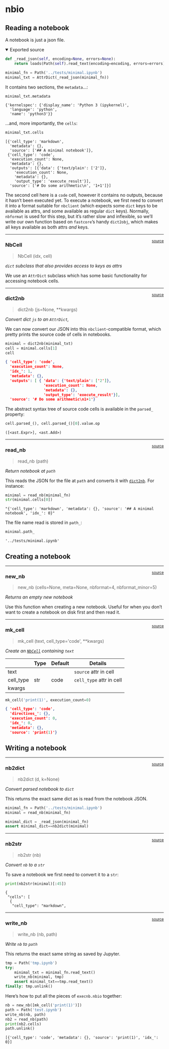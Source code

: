 # nbio


<!-- WARNING: THIS FILE WAS AUTOGENERATED! DO NOT EDIT! -->

## Reading a notebook

A notebook is just a json file.

<details open class="code-fold">
<summary>Exported source</summary>

``` python
def _read_json(self, encoding=None, errors=None):
    return loads(Path(self).read_text(encoding=encoding, errors=errors))
```

</details>

``` python
minimal_fn = Path('../tests/minimal.ipynb')
minimal_txt = AttrDict(_read_json(minimal_fn))
```

It contains two sections, the `metadata`…:

``` python
minimal_txt.metadata
```

    {'kernelspec': {'display_name': 'Python 3 (ipykernel)',
      'language': 'python',
      'name': 'python3'}}

…and, more importantly, the `cells`:

``` python
minimal_txt.cells
```

    [{'cell_type': 'markdown',
      'metadata': {},
      'source': ['## A minimal notebook']},
     {'cell_type': 'code',
      'execution_count': None,
      'metadata': {},
      'outputs': [{'data': {'text/plain': ['2']},
        'execution_count': None,
        'metadata': {},
        'output_type': 'execute_result'}],
      'source': ['# Do some arithmetic\n', '1+1']}]

The second cell here is a `code` cell, however it contains no outputs,
because it hasn’t been executed yet. To execute a notebook, we first
need to convert it into a format suitable for `nbclient` (which expects
some `dict` keys to be available as attrs, and some available as regular
`dict` keys). Normally, `nbformat` is used for this step, but it’s
rather slow and inflexible, so we’ll write our own function based on
`fastcore`’s handy `dict2obj`, which makes all keys available as both
attrs *and* keys.

------------------------------------------------------------------------

<a
href="https://github.com/fastai/execnb/blob/master/execnb/nbio.py#L21"
target="_blank" style="float:right; font-size:smaller">source</a>

### NbCell

>  NbCell (idx, cell)

*`dict` subclass that also provides access to keys as attrs*

We use an `AttrDict` subclass which has some basic functionality for
accessing notebook cells.

------------------------------------------------------------------------

<a
href="https://github.com/fastai/execnb/blob/master/execnb/nbio.py#L50"
target="_blank" style="float:right; font-size:smaller">source</a>

### dict2nb

>  dict2nb (js=None, **kwargs)

*Convert dict `js` to an `AttrDict`,*

We can now convert our JSON into this `nbclient`-compatible format,
which pretty prints the source code of cells in notebooks.

``` python
minimal = dict2nb(minimal_txt)
cell = minimal.cells[1]
cell
```

``` json
{ 'cell_type': 'code',
  'execution_count': None,
  'idx_': 1,
  'metadata': {},
  'outputs': [ { 'data': {'text/plain': ['2']},
                 'execution_count': None,
                 'metadata': {},
                 'output_type': 'execute_result'}],
  'source': '# Do some arithmetic\n1+1'}
```

The abstract syntax tree of source code cells is available in the
`parsed_` property:

``` python
cell.parsed_(), cell.parsed_()[0].value.op
```

    ([<ast.Expr>], <ast.Add>)

------------------------------------------------------------------------

<a
href="https://github.com/fastai/execnb/blob/master/execnb/nbio.py#L57"
target="_blank" style="float:right; font-size:smaller">source</a>

### read_nb

>  read_nb (path)

*Return notebook at `path`*

This reads the JSON for the file at `path` and converts it with
[`dict2nb`](https://fastai.github.io/execnb/nbio.html#dict2nb). For
instance:

``` python
minimal = read_nb(minimal_fn)
str(minimal.cells[0])
```

    "{'cell_type': 'markdown', 'metadata': {}, 'source': '## A minimal notebook', 'idx_': 0}"

The file name read is stored in `path_`:

``` python
minimal.path_
```

    '../tests/minimal.ipynb'

## Creating a notebook

------------------------------------------------------------------------

<a
href="https://github.com/fastai/execnb/blob/master/execnb/nbio.py#L64"
target="_blank" style="float:right; font-size:smaller">source</a>

### new_nb

>  new_nb (cells=None, meta=None, nbformat=4, nbformat_minor=5)

*Returns an empty new notebook*

Use this function when creating a new notebook. Useful for when you
don’t want to create a notebook on disk first and then read it.

------------------------------------------------------------------------

<a
href="https://github.com/fastai/execnb/blob/master/execnb/nbio.py#L69"
target="_blank" style="float:right; font-size:smaller">source</a>

### mk_cell

>  mk_cell (text, cell_type='code', **kwargs)

*Create an [`NbCell`](https://fastai.github.io/execnb/nbio.html#nbcell)
containing `text`*

<table>
<thead>
<tr>
<th></th>
<th><strong>Type</strong></th>
<th><strong>Default</strong></th>
<th><strong>Details</strong></th>
</tr>
</thead>
<tbody>
<tr>
<td>text</td>
<td></td>
<td></td>
<td><code>source</code> attr in cell</td>
</tr>
<tr>
<td>cell_type</td>
<td>str</td>
<td>code</td>
<td><code>cell_type</code> attr in cell</td>
</tr>
<tr>
<td>kwargs</td>
<td></td>
<td></td>
<td></td>
</tr>
</tbody>
</table>

``` python
mk_cell('print(1)', execution_count=0)
```

``` json
{ 'cell_type': 'code',
  'directives_': {},
  'execution_count': 0,
  'idx_': 0,
  'metadata': {},
  'source': 'print(1)'}
```

## Writing a notebook

------------------------------------------------------------------------

<a
href="https://github.com/fastai/execnb/blob/master/execnb/nbio.py#L81"
target="_blank" style="float:right; font-size:smaller">source</a>

### nb2dict

>  nb2dict (d, k=None)

*Convert parsed notebook to `dict`*

This returns the exact same dict as is read from the notebook JSON.

``` python
minimal_fn = Path('../tests/minimal.ipynb')
minimal = read_nb(minimal_fn)

minimal_dict = _read_json(minimal_fn)
assert minimal_dict==nb2dict(minimal)
```

------------------------------------------------------------------------

<a
href="https://github.com/fastai/execnb/blob/master/execnb/nbio.py#L89"
target="_blank" style="float:right; font-size:smaller">source</a>

### nb2str

>  nb2str (nb)

*Convert `nb` to a `str`*

To save a notebook we first need to convert it to a `str`:

``` python
print(nb2str(minimal)[:45])
```

    {
     "cells": [
      {
       "cell_type": "markdown",

------------------------------------------------------------------------

<a
href="https://github.com/fastai/execnb/blob/master/execnb/nbio.py#L95"
target="_blank" style="float:right; font-size:smaller">source</a>

### write_nb

>  write_nb (nb, path)

*Write `nb` to `path`*

This returns the exact same string as saved by Jupyter.

``` python
tmp = Path('tmp.ipynb')
try:
    minimal_txt = minimal_fn.read_text()
    write_nb(minimal, tmp)
    assert minimal_txt==tmp.read_text()
finally: tmp.unlink()
```

Here’s how to put all the pieces of `execnb.nbio` together:

``` python
nb = new_nb([mk_cell('print(1)')])
path = Path('test.ipynb')
write_nb(nb, path)
nb2 = read_nb(path)
print(nb2.cells)
path.unlink()
```

    [{'cell_type': 'code', 'metadata': {}, 'source': 'print(1)', 'idx_': 0}]
